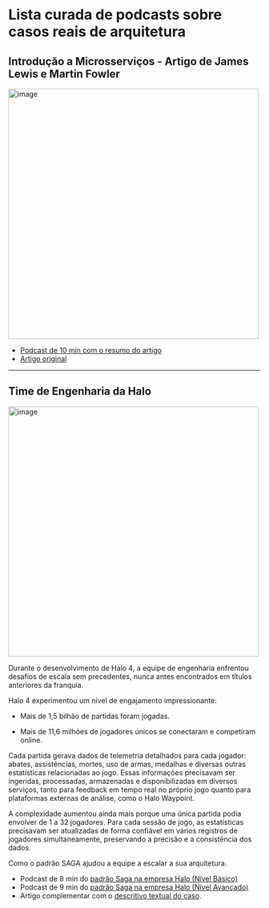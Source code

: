 # Lista curada de podcasts sobre casos reais de arquitetura

## Introdução a Microsserviços - Artigo de James Lewis e Martin Fowler 

<img width="500" alt="image" src="https://github.com/user-attachments/assets/e1828cb3-abd2-495e-a885-2b2f0e848375" />


* [Podcast de 10 min com o resumo do artigo](https://tinyurl.com/2s3m3yew)  
* [Artigo original](https://martinfowler.com/articles/microservices.html)

---
  

## Time de Engenharia da Halo 

<img width="500" alt="image" src="image.png" />

Durante o desenvolvimento de Halo 4, a equipe de engenharia enfrentou desafios de escala sem precedentes, nunca antes encontrados em títulos anteriores da franquia.

Halo 4 experimentou um nível de engajamento impressionante:

- Mais de 1,5 bilhão de partidas foram jogadas.

- Mais de 11,6 milhões de jogadores únicos se conectaram e competiram online.

Cada partida gerava dados de telemetria detalhados para cada jogador: abates, assistências, mortes, uso de armas, medalhas e diversas outras estatísticas relacionadas ao jogo. Essas informações precisavam ser ingeridas, processadas, armazenadas e disponibilizadas em diversos serviços, tanto para feedback em tempo real no próprio jogo quanto para plataformas externas de análise, como o Halo Waypoint.

A complexidade aumentou ainda mais porque uma única partida podia envolver de 1 a 32 jogadores. Para cada sessão de jogo, as estatísticas precisavam ser atualizadas de forma confiável em vários registros de jogadores simultaneamente, preservando a precisão e a consistência dos dados.

Como o padrão SAGA ajudou a equipe a escalar a sua arquitetura.

* Podcast de 8 min do [padrão Saga na empresa Halo (Nível Básico)](https://tinyurl.com/2s3hk3k8)  
* Podcast de 9 min do [padrão Saga na empresa Halo (Nível Avançado)](https://tinyurl.com/37nau36s)  
* Artigo complementar com o [descritivo textual do caso](https://substack.com/home/post/p-162718539).  

